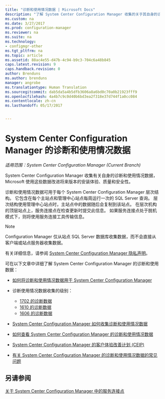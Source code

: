 ```yaml
---
title: "诊断和使用情况数据 | Microsoft Docs"
description: "了解 System Center Configuration Manager 收集的关于其自身的诊断和使用情况数据。"
ms.custom: na
ms.date: 3/27/2017
ms.prod: configuration-manager
ms.reviewer: na
ms.suite: na
ms.technology:
- configmgr-other
ms.tgt_pltfrm: na
ms.topic: article
ms.assetid: 88ac4e55-d47b-4c94-b9c3-704c6a48b845
caps.latest.revision: 9
caps.handback.revision: 0
author: Brenduns
ms.author: brenduns
manager: angrobe
ms.translationtype: Human Translation
ms.sourcegitcommit: dab5da5a4b5dfb3606a8a6bd0c70a0b21923fff9
ms.openlocfilehash: 4a4b7c9c0d40b6bd3ea2f318e37d744f1a0cc084
ms.contentlocale: zh-cn
ms.lasthandoff: 05/17/2017


---
```

# <a name="diagnostics-and-usage-data-for-system-center-configuration-manager"></a>System Center Configuration Manager 的诊断和使用情况数据

*适用范围：System Center Configuration Manager (Current Branch)*

System Center Configuration Manager 收集有关自身的诊断和使用情况数据，Microsoft 使用这些数据改进将来版本的安装体验、质量和安全性。  

 诊断和使用情况数据可用于每个 System Center Configuration Manager 层次结构。 它包含在每个主站点和管理中心站点每周运行一次的 SQL Server 查询。 层次结构使用管理中心站点时，主站点中的数据随后会复制到该站点。 在层次机构的顶层站点上，服务连接点在检查更新时提交此信息。 如果服务连接点处于脱机模式下，则将使用服务连接工具传输信息。  

> [!NOTE]  
>  Configuration Manager 仅从站点 SQL Server 数据库收集数据，而不会直接从客户端或站点服务器收集数据。  

 有关详细信息，请参阅 [System Center Configuration Manager 隐私声明](http://go.microsoft.com/fwlink/?LinkID=626527)。  

 可在以下文章中详细了解 System Center Configuration Manager 的诊断和使用数据：  

-   [如何将诊断和使用情况数据用于 System Center Configuration Manager](../../../core/plan-design/diagnostics/how-diagnostics-and-usage-data-is-used.md)  

-   诊断使用情况数据收集的级别：
    - [1702 的诊断数据](/sccm/core/plan-design/diagnostics/levels-of-diagnostic-usage-data-collection-1702)      
    - [1610 的诊断数据](/sccm/core/plan-design/diagnostics/levels-of-diagnostic-usage-data-collection-1610)  
    - [1606 的诊断数据](/sccm/core/plan-design/diagnostics/levels-of-diagnostic-usage-data-collection-1606)    

<!--
    - [Diagnostic data for 1602](/sccm/core/plan-design/diagnostics/levels-of-diagnostic-usage-data-collection-1602)
    - [Diagnostic data for  1511](/sccm/core/plan-design/diagnostics/levels-of-diagnostic-usage-data-collection-1511)
-->

-   [System Center Configuration Manager 如何收集诊断和使用情况数据](../../../core/plan-design/diagnostics/how-diagnostics-and-usage-data-is-collected.md)  

-   [如何查看 System Center Configuration Manager 的诊断和使用情况数据](../../../core/plan-design/diagnostics/view-diagnostics-and-usage-data.md)  

-   [System Center Configuration Manager 的客户体验改善计划 (CEIP)](../../../core/plan-design/diagnostics/customer-experience-improvement-program-ceip.md)  

-   [有关 System Center Configuration Manager 的诊断和使用情况数据的常见问题](../../../core/understand/frequently-asked-questions-about-diagnostics-and-usage-data.md)  

## <a name="see-also"></a>另请参阅  
 [关于 System Center Configuration Manager 中的服务连接点](../../../core/servers/deploy/configure/about-the-service-connection-point.md)

